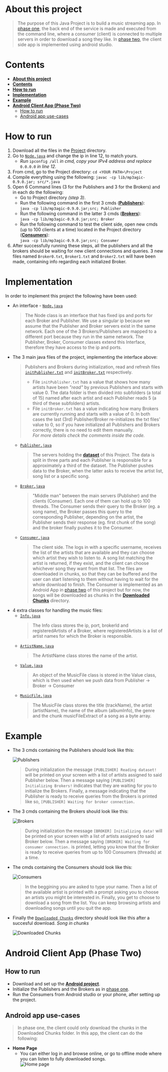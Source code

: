 
# **About this project**

>The purpose of this Java Project is to build a music streaming app. In [phase one](Project), the back end of the service is made and executed from the command line, where a consumer (client) is connected to multiple servers in order to download a song they like. In [phase two](Aggelis), the client side app is implemented using android studio.

# **Contents**
- [**About this project**](#about-this-project)
- [**Contents**](#contents)
- [**How to run**](#how-to-run)
- [**Implementation**](#implementation)
- [**Example**](#example)
- [**Android Client App (Phase Two)**](#android-client-app-phase-two)
  - [How to run](#how-to-run-1)
  - [Android app use-cases](#android-app-use-cases)

# **How to run**
1) Download all the files in the [Project](Project) directory.
2) Go to [`Node.java`](Project/src/Node.java) and change the ip in line 12, to match yours.
    * *Run* `ipconfig /all` *in cmd, copy your IPv4 address and replace* `0.0.0.0` *in line 12.*
3) From cmd, go to the Project directory: `cd <YOUR PATH>\Project`
4) Compile everything using the following: `javac -cp lib/mp3agic-0.9.0.jar; src/*.java` 
5) Open 6 Command lines (3 for the Publishers and 3 for the Brokers) and in each do the following:
    * Go to Project directory *(step 3)*.
    * Run the following command in the first 3 cmds ([**Publishers**](Project/src/Publisher.java)): <br>`java -cp lib/mp3agic-0.9.0.jar;src; Publisher`
    * Run the following command in the latter 3 cmds ([**Brokers**](Project/src/Broker.java)): <br>`java -cp lib/mp3agic-0.9.0.jar;src; Broker`
    * Run the following command to test the client side, open new cmds (up to 100 clients at a time) located in the Project directory ([**Consumers**](Project/src/Consumer.java)): <br>`java -cp lib/mp3agic-0.9.0.jar;src; Consumer`
6) After successfully running these steps, all the publishers and all the brokers should be waiting for new client connections and queries. 3 new files named `Broker0.txt`, `Broker1.txt` and `Broker2.txt` will have been made, containing info regarding each initialized Broker.

# **Implementation**

In order to implement this project the following have been used:
* An interface - [`Node.java`](Project/src/Node.java)
    > The Node class is an interface that has fixed ips and ports for each Broker and Publisher. We use a singular ip because we assume that the Publisher and Broker servers exist in the same network. Each one of the 3 Brokers/Publishers are mapped to a different port because they run in the same network. The Publisher, Broker, Consumer classes extend this Interface, therefore they have access to the ip and ports.
* The 3 main java files of the project, implementing the interface above: 
    > Publishers and Brokers during initialization, read and refresh files [`initPublisher.txt`](Project/src/initPublisher.txt) and [`initBroker.txt`](Project/src/initBroker.txt) respectively. 
    > * File `initPublisher.txt` has a value that shows how many artists have been *"read"* by previous Publishers and starts with value 0. The data folder is then divided into subfolders (a total of 15) named after each artist and each Publisher reads 5 (a third of these subfolders) artists.
    > * File `initBroker.txt` has a value indicating how many Brokers are currently running and starts with a value of 0. In both cases the last (3rd) Publisher/Broker re-initializes the txt files' value to 0, so if you have initialized all Publishers and Brokers correctly, there is no need to edit them manually. <br>*For more details check the comments inside the code.*
   * [`Publisher.java`](Project/src/Publisher.java)
       > The servers holding the [**dataset**](Project/data) of this Project. The data is split in three parts and each Publisher is responsible for a approximately a third of the dataset. The Publisher pushes data to the Broker, when the latter asks to receive the artist list, song list or a specific song.
   * [`Broker.java`](Project/src/Broker.java)
       > "Middle man" between the main servers (Publisher) and the clients (Consumer). Each one of them can hold up to 100 threads. The Consumer sends their query to the Broker (eg. a song name), the Broker passes this query to the corresponding Publisher, depending on the artist, the Publisher sends their response (eg. first chunk of the song) and the broker finally pushes it to the Consumer.
   * [`Consumer.java`](Project/src/Consumer.java)
       > The client side. The logs in with a specific username, receives the list of the artists that are available and they can choose which artist they wish to listen to. A song list matching the artist is returned, if they exist, and the client can choose whichever song they want from that list. The files are downloaded in chunks, so that they can be buffered and the user can start listening to them without having to wait for the whole download to finish. The Consumer is implemented as an Android App in [phase two](Aggelis) of this project but for now, the songs will be downloaded as chunks in the [**Downloaded Chunks**](Project/src/Downloaded%20Chunks) directory. 
* 4 extra classes for handling the music files:
   * [`Info.java`](Project/src/Info.java)
        > The Info class stores the ip, port, brokerId and registeredArtists of a Broker, where registeredArtists is a list of artist names for which the Broker is responsible.
   * [`ArtistName.java`](Project/src/ArtistName.java)
        > The ArtistName class stores the name of the artist.
   * [`Value.java`](Project/src/Value.java)
        > An object of the MusicFile class is stored in the Value class, which is then used when we push data from Publisher -> Broker -> Consumer
   * [`MusicFile.java`](Project/src/MusicFile.java)
        > The MusicFile class stores the title (trackName), the artist (artistName), the name of the album (albumInfo), the genre and the chunk musicFileExtract of a song as a byte array.

# **Example**

* The 3 cmds containing the Publishers should look like this:

    ![Publishers](misc/Publishers.png)
    > During initialization the message `[PUBLISHER] Reading dataset!` will be printed on your screen with a list of artists assigned to said Publisher below. Then a message saying `[PUBLISHER] Initializing Brokers!` indicates that they are waiting for you to initialize the Brokers.
    > Finally, a message indicating that the Publisher is ready to receive queries from the Brokers is printed like so, `[PUBLISHER] Waiting for broker connection.`

* The 3 cmds containing the Brokers should look like this:

    ![Brokers](misc/Brokers.png)
    > During initialization the message `[BROKER] Initializing data!` will be printed on your screen with a list of artists assigned to said Broker below. Then a message saying `[BROKER] Waiting for consumer connection.` is printed, letting you know that the Broker is ready to receive queries from up to 100 Consumers (threads) at a time. 

* The cmds containing the Consumers should look like this:

    ![Consumers](misc/Consumer.png)
    > In the beggining you are asked to type your name. Then a list of the available artist is printed with a prompt asking you to choose an artists you might be interested in. Finally, you get to choose to download a song from the list. You can keep browsing artists and downloading songs until you quit the app.

* Finally the [`Downloaded Chunks`](Project/src/Downloaded%20Chunks) directory should look like this after a succesful download. *Song in chunks*

    ![Downloaded Chunks](misc/Downloaded_Chunks.png)

# **Android Client App (Phase Two)**

## How to run

* Download and set up the [**Android project**](Aggelis).
* Initialize the Publishers and the Brokers as in [phase one](#how-to-run).
* Run the Consumers from Android studio or your phone, after setting up the project.
  
## Android app use-cases

> In phase one, the client could only download the chunks in the Downloaded Chunks folder. In this app, the client can do the following:

* **Home Page** 
    * You can either log in and browse online, or go to offline mode where you can listen to fully downloaded songs. <br> ![Home page](misc/App-Home.png)